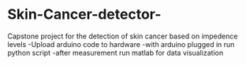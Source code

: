 # Skin-Cancer-detector-
Capstone project for the detection of skin cancer based on impedence levels 
-Upload arduino code to hardware 
-with arduino plugged in run python script 
-after measurement run matlab for data visualization 
